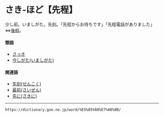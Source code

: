 # さき‐ほど【先程】

少し前。いましがた。先刻。「先程からお待ちです」「先程電話がありました」⇔[後程](https://dictionary.goo.ne.jp/word/%E5%BE%8C%E7%A8%8B/#jn-172029)。

#### 類語

-   [さっき](https://dictionary.goo.ne.jp/word/%E5%85%88_%28%E3%81%95%E3%81%A3%E3%81%8D%29/#jn-88277)
-   [今しがた(いましがた)](https://dictionary.goo.ne.jp/word/%E4%BB%8A%E3%81%97%E6%96%B9/#jn-14904)

#### 関連語

-   [先刻(せんこく)](https://dictionary.goo.ne.jp/word/%E5%85%88%E5%88%BB/#jn-126149)
-   [最前(さいぜん)](https://dictionary.goo.ne.jp/word/%E6%9C%80%E5%89%8D/#jn-85313)
-   [先に(さきに)](https://dictionary.goo.ne.jp/word/%E5%85%88%E3%81%AB/#jn-86731)

---
`https://dictionary.goo.ne.jp/word/%E5%85%88%E7%A8%8B/`